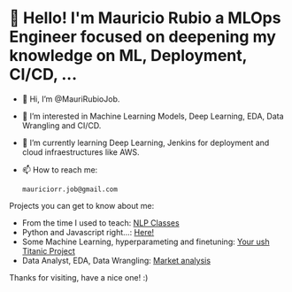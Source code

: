 # 👋 Hello! I'm Mauricio Rubio a MLOps Engineer focused on deepening my knowledge on ML, Deployment, CI/CD, ...


- 👋 Hi, I’m @MauriRubioJob.
- 👀 I’m interested in Machine Learning Models, Deep Learning, EDA, Data Wrangling and CI/CD.
- 🌱 I’m currently learning Deep Learning, Jenkins for deployment and cloud infraestructures like AWS.
- 📫 How to reach me:
  
      mauriciorr.job@gmail.com



Projects you can get to know about me:

- From the time I used to teach: [NLP Classes](https://github.com/MauriRubioJob/DataAnalysis-NLP-classes)
- Python and Javascript right...: [Here!](https://github.com/MauriRubioJob/PrepClass-Python-JS)
- Some Machine Learning, hyperparameting and finetuning: [Your ush Titanic Project](https://github.com/MauriRubioJob/K_Titanic_ML_Modeling)
- Data Analyst, EDA, Data Wrangling: [Market analysis](https://github.com/MauriRubioJob/Pandas_Exercises_Workbook/blob/main/Pandas-Data-Science-Tasks-master/analysis.ipynb)

Thanks for visiting, have a nice one! :)
